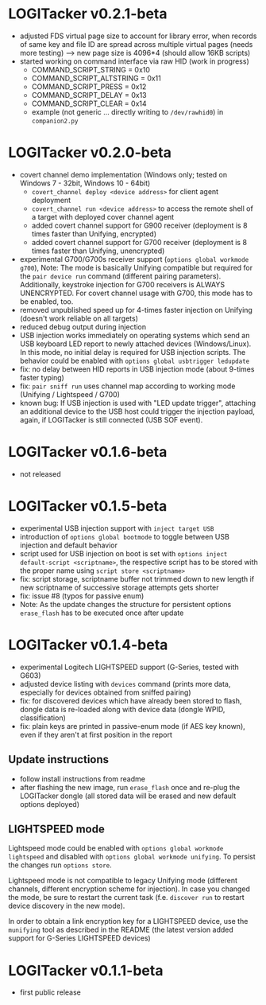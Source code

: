 # LOGITacker v0.2.1-beta

- adjusted FDS virtual page size to account for library error, when records of same key and file ID are 
spread across multiple virtual pages (needs more testing) --> new page size is 4096*4 (should allow 16KB scripts)
- started working on command interface via raw HID (work in progress)
    - COMMAND_SCRIPT_STRING = 0x10
    - COMMAND_SCRIPT_ALTSTRING = 0x11
    - COMMAND_SCRIPT_PRESS = 0x12
    - COMMAND_SCRIPT_DELAY = 0x13
    - COMMAND_SCRIPT_CLEAR = 0x14
    - example (not generic ... directly writing to `/dev/rawhid0`) in `companion2.py`

# LOGITacker v0.2.0-beta

- covert channel demo implementation (Windows only; tested on Windows 7 - 32bit, Windows 10 - 64bit)
    - `covert_channel deploy <device address>` for client agent deployment
    - `covert_channel run <device address>` to access the remote shell of a target with deployed cover channel agent
    - added covert channel support for G900 receiver (deployment is 8 times faster than Unifying, encrypted)     
    - added covert channel support for G700 receiver (deployment is 8 times faster than Unifying, unencrypted)     
- experimental G700/G700s receiver support (`options global workmode g700`), Note: The mode is basically Unifying 
compatible but required for the `pair device run` command (different pairing parameters). Additionally, keystroke 
injection for G700 receivers is ALWAYS UNENCRYPTED. For covert channel usage with G700, this mode has to be enabled, too.
- removed unpublished speed up for 4-times faster injection on Unifying (doesn't work reliable on all targets)
- reduced debug output during injection
- USB injection works immediately on operating systems which send an USB keyboard LED report to newly attached
devices (Windows/Linux). In this mode, no initial delay is required for USB injection scripts. The behavior could be
enabled with `options global usbtrigger ledupdate`
- fix: no delay between HID reports in USB injection mode (about 9-times faster typing)
- fix: `pair sniff run` uses channel map according to working mode (Unifying / Lightspeed / G700)
- known bug: If USB injection is used with "LED update trigger", attaching an additional device to the USB host could
trigger the injection payload, again, if LOGITacker is still connected (USB SOF event).

# LOGITacker v0.1.6-beta

- not released

# LOGITacker v0.1.5-beta

- experimental USB injection support with `inject target USB`
- introduction of `options global bootmode` to toggle between USB injection and default behavior
- script used for USB injection on boot is set with `options inject default-script <scriptname>`, the respective script
has to be stored with the proper name using `script store <scriptname>`
- fix: script storage, scriptname buffer not trimmed down to new length if new scriptname of successive storage attempts 
gets shorter
- fix: issue #8 (typos for passive enum)
- Note: As the update changes the structure for persistent options `erase_flash` has to be executed once after update

# LOGITacker v0.1.4-beta

- experimental Logitech LIGHTSPEED support (G-Series, tested with G603)
- adjusted device listing with `devices` command (prints more data, especially for devices obtained from sniffed pairing)
- fix: for discovered devices which have already been stored to flash, dongle data is re-loaded along with device data 
(dongle WPID, classification)
- fix: plain keys are printed in passive-enum mode (if AES key known), even if they aren't at first position in the report

## Update instructions

- follow install instructions from readme
- after flashing the new image, run `erase_flash` once and re-plug the LOGITacker dongle (all stored data will be erased
and new default options deployed)

## LIGHTSPEED mode

Lightspeed mode could be enabled with `options global workmode lightspeed` and disabled with 
`options global workmode unifying`. To persist the changes run `options store`.

Lightspeed mode is not compatible to legacy Unifying mode (different channels, different encryption scheme
for injection). In case you changed the mode, be sure to restart the current task (f.e. `discover run` to
restart device discovery in the new mode).

In order to obtain a link encryption key for a LIGHTSPEED device, use the `munifying` tool as described in the 
README (the latest version added support for G-Series LIGHTSPEED devices) 

# LOGITacker v0.1.1-beta

- first public release
